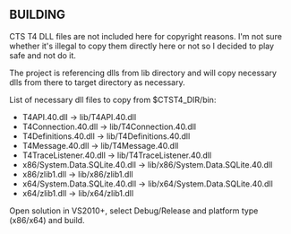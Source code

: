 ## BUILDING

CTS T4 DLL files are not included here for copyright reasons. I'm not sure whether it's illegal to copy them directly here or not so I decided to play safe and not do it.

The project is referencing dlls from lib directory and will copy necessary dlls from there to target directory as necessary.

List of necessary dll files to copy from $CTST4_DIR/bin:
- T4API.40.dll -> lib/T4API.40.dll
- T4Connection.40.dll -> lib/T4Connection.40.dll
- T4Definitions.40.dll -> lib/T4Definitions.40.dll
- T4Message.40.dll -> lib/T4Message.40.dll
- T4TraceListener.40.dll -> lib/T4TraceListener.40.dll
- x86/System.Data.SQLite.40.dll -> lib/x86/System.Data.SQLite.40.dll
- x86/zlib1.dll -> lib/x86/zlib1.dll
- x64/System.Data.SQLite.40.dll -> lib/x64/System.Data.SQLite.40.dll
- x64/zlib1.dll -> lib/x64/zlib1.dll

Open solution in VS2010+, select Debug/Release and platform type (x86/x64) and build.
